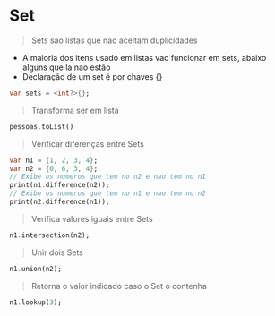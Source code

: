 # Set
>Sets sao listas que nao aceitam duplicidades
- A maioria dos itens usado em listas vao funcionar em sets, abaixo alguns que la nao estão
- Declaração de um set é por chaves {}
```dart
var sets = <int?>{};
```
>Transforma ser em lista
```dart
pessoas.toList()
```
>Verificar diferenças entre Sets
```dart
var n1 = {1, 2, 3, 4};
var n2 = {0, 6, 3, 4};
// Exibe os numeros que tem no n2 e nao tem no n1
print(n1.difference(n2));
// Exibe os numeros que tem no n1 e nao tem no n2
print(n2.difference(n1));
```
>Verifica valores iguais entre Sets
```dart
n1.intersection(n2);
```
>Unir dois Sets
```dart
n1.union(n2);
```
>Retorna o valor indicado caso o Set o contenha
```dart
n1.lookup(3);
```
